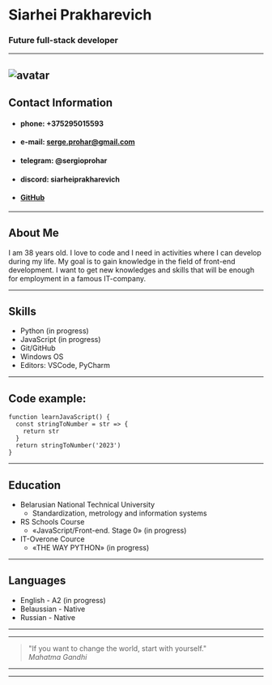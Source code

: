 # **Siarhei Prakharevich**

### **Future full-stack developer**
___

![avatar](https://avatars.githubusercontent.com/u/121986547?s=400&u=7e00f9594f152f6daa53c2e6a9da724f6569ff60&v=4)
---
## Contact Information

* #### **phone:**  +375295015593
* #### **e-mail:**  serge.prohar@gmail.com
* #### **telegram:**  @sergioprohar
* #### **discord:**  siarheiprakharevich
* #### [GitHub](https://github.com/sergioprohar)
---

## About Me

I am 38 years old. I love to code and I need in activities where I can develop during my life. My goal is to gain knowledge in the field of front-end development. I want to get new knowledges and skills that will be enough for employment in a famous IT-company.

---
## Skills

* Python (in progress)
* JavaScript (in progress)
* Git/GitHub
* Windows OS
* Editors: VSCode, PyCharm


___
## Code example:

```
function learnJavaScript() {
  const stringToNumber = str => {
    return str
  }
  return stringToNumber('2023')
}
```
---
## Education

* Belarusian National Technical University
   * Standardization, metrology and information systems
* RS Schools Course 
   * «JavaScript/Front-end. Stage 0» (in progress)
* IT-Overone Cource 
   * «THE WAY PYTHON» (in progress)


---
## Languages

* English - A2 (in progress)
* Belaussian - Native
* Russian - Native

___
---
> "If you want to change the world, start with yourself." \
> *Mahatma Gandhi*
---
___
